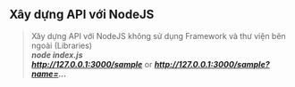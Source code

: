 ## Xây dựng API với NodeJS
> Xây dựng API với NodeJS không sử dụng Framework và thư viện bên ngoài (Libraries)\
***node index.js***\
***http://127.0.0.1:3000/sample*** or ***http://127.0.0.1:3000/sample?name=...***
